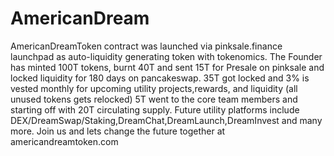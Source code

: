 # AmericanDream
AmericanDreamToken contract was launched via pinksale.finance launchpad as auto-liquidity generating token with tokenomics. The Founder has minted 100T tokens, burnt 40T and sent 15T for Presale on pinksale and locked liquidity for 180 days on pancakeswap. 35T got locked and 3% is vested monthly for upcoming utility projects,rewards, and liquidity (all unused tokens gets relocked) 5T went to the core team members and starting off with 20T circulating supply. Future utility platforms include DEX/DreamSwap/Staking,DreamChat,DreamLaunch,DreamInvest and many more. Join us and lets change the future together at americandreamtoken.com
